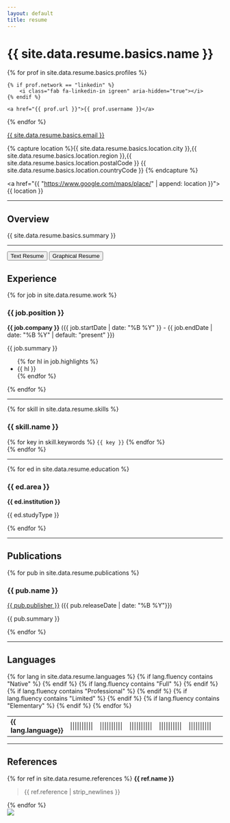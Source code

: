 ```yaml
---
layout: default
title: resume
---
```


<h1> {{ site.data.resume.basics.name }} </h1>


{% for prof in site.data.resume.basics.profiles %}

    {% if prof.network == "linkedin" %}
        <i class="fab fa-linkedin-in igreen" aria-hidden="true"></i>
    {% endif %}

    <a href="{{ prof.url }}">{{ prof.username }}</a>
{% endfor %}



<i class="fas fa-envelope igreen" aria-hidden="true"></i>
<a href="{{ site.data.resume.basics.email }}">{{ site.data.resume.basics.email }}</a>


{% capture location %}{{ site.data.resume.basics.location.city }},{{ site.data.resume.basics.location.region }},{{ site.data.resume.basics.location.postalCode }} {{ site.data.resume.basics.location.countryCode }}
{% endcapture %}

<i class="fas fa-map-marker-alt igreen" aria-hidden="true"></i>
<a href="{{ "https://www.google.com/maps/place/" | append: location }}">{{ location }}</a>


<hr/>

<h2> Overview </h2>
{{ site.data.resume.basics.summary }}

<hr/>

<div class="tab black">
  <button class="tablinks button" onclick="openTab('text')">Text Resume</button>
  <button class="tablinks button" onclick="openTab('diagram')">Graphical Resume</button>
</div>


<div id="text" class="tabcontent active" style="display: block;">
  
<h2> Experience</h2>
{% for job in site.data.resume.work %}
<h3> {{ job.position }}</h3>
<b>{{ job.company }}</b> ({{ job.startDate | date: "%B %Y" }} - {{ job.endDate | date: "%B %Y" | default: "present" }})

{{ job.summary }}
<ul>
{% for hl in job.highlights %}
<li> {{ hl }} </li>
{% endfor %}
</ul>
{% endfor %}


<hr/>
{% for skill in site.data.resume.skills %}

<h3>{{ skill.name }}</h3>
<div>
{% for key in skill.keywords %}
<code class="highlighter-rouge">{{ key }}</code>
{% endfor %}
</div>
{% endfor %}

<hr/>
{% for ed in site.data.resume.education %}

<h3> {{ ed.area }}</h3>
<b>{{ ed.institution }}</b>

{{ ed.studyType }}

{% endfor %}

<hr/>
<h2> Publications</h2>

{% for pub in site.data.resume.publications %}

<h3> {{ pub.name }}</h3>
<a href="{{ pub.website }}">{{ pub.publisher }}</a> ({{ pub.releaseDate | date: "%B %Y"}})

{{ pub.summary }}

{% endfor %}


<hr/>
<h2> Languages</h2>
<table>
{% for lang in site.data.resume.languages %}
<tr>
<td><strong>{{ lang.language}}</strong></td>
{% if lang.fluency contains "Native" %}
<td><span class="langlevel">||||||||||</span><span></span></td>
{% endif %}
{% if lang.fluency contains "Full" %}
<td><span class="langlevel">||||||||</span><span>||</span></td>
{% endif %}
{% if lang.fluency contains "Professional" %}
<td><span class="langlevel">|||||||</span><span>|||</span></td>
{% endif %}
{% if lang.fluency contains "Limited" %}
<td><span class="langlevel">|||||</span><span>|||||</span></td>
{% endif %}
{% if lang.fluency contains "Elementary" %}
<td><span class="langlevel">|||</span><span>|||||||</span></td>
{% endif %}

<td></td>
<td></td>
<td></td>
<td></td>
<td></td>
</tr>
{% endfor %}
</table>

<hr/>
<h2> References</h2>

{% for ref in site.data.resume.references %}
<b>{{ ref.name }}</b>
<blockquote>{{ ref.reference | strip_newlines }}</blockquote>
{% endfor %}

</div>

<div id="diagram" class="tab tabcontent">
<img src="{{ site.baseurl }}/assets/images/resume-dark.png">
</div>

<script>
function openTab(name) {
  var i;
  var x = document.getElementsByClassName("tabcontent");
  for (i = 0; i < x.length; i++) {
    x[i].style.display = "none";  
  }
  document.getElementById(name).style.display = "block";
  document.getElementById(name).classList.add("active");
}
</script>
